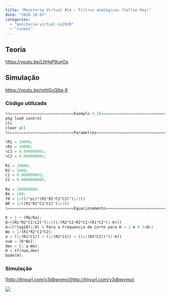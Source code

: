 ```yaml
---
title: "Monitoria Virtual #14 – Filtros analógicos (Sallen Key)"
date: "2020-10-07"
categories: 
  - "monitoria-virtual-ss2020"
  - "sinais"
---
```


## Teoria

https://youtu.be/LtIHgP9unOs

## Simulação

https://youtu.be/mhIGcQtta-8

### Código utilizado

```python
%%============================Exemplo 4.18====================================%%
pkg load control
clc
clear all
%%============================Parametros======================================%%
​
%R1 = 10000;
%R2 = 10000;
%C1 = 0.000000001;
%C2 = 0.000000001;
​
R1 = 20000;
R2 = 5000;
C1 = 0.000000002;
C2 = 0.0000000005;
​
Ra = 100000000;
Rb = 100;
f0 = 1/((2*pi)*(R1*R2*C1*C2)^(1/2))
W0 = 1/((R1*R2*C1*C2)^(1/2))
%=============================Equacionamento==================================%%
​
K = 1 + (Rb/Ra);
Q=((R1*R2*C1*C2)^(1/2))/(R2*C2+R2*C1+(R1*C2*(1-K)))
A=20*log10(1/Q) % Para a Frequencia de Corte para K = 1 e 0.5<Q<1
Wo = 1/(R1*R2*C1*C2);
a = (1/(R1*C1)) + (1/(R2*C1)) + ((1/(R2*C2))*(1-K)) 
num = [K*Wo];
den = [1 a Wo];
H = tf(num,den)
bode(H);

```

### Simulação

[http://tinyurl.com/y3dbwvmo](http://tinyurl.com/y3dbwvmo)

![](image-1.png)
